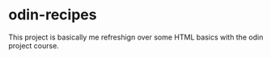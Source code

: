 # odin-recipes
This project is basically me refreshign over some HTML basics with the odin project course.